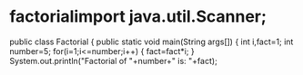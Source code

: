 # factorialimport java.util.Scanner;
public class Factorial
{
public static void main(String args[])
{
int i,fact=1;
int number=5;
for(i=1;i<=number;i++)
{
fact=fact*i;
}
System.out.println("Factorial of "+number+" is: "+fact);
